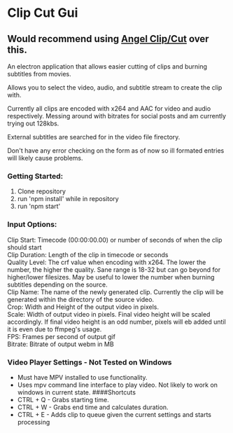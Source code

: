 # Clip Cut Gui

## Would recommend using [Angel Clip/Cut](https://github.com/jpwexperience/angel-clipcut) over this.

An electron application that allows easier cutting of clips and burning subtitles from movies.

Allows you to select the video, audio, and subtitle stream to create the clip with. 

Currently all clips are encoded with x264 and AAC for video and audio respectively. 
	Messing around with bitrates for social posts and am currently trying out 128kbs.

External subtitles are searched for in the video file firectory.

Don't have any error checking on the form as of now so ill formated entries will likely cause problems.

### Getting Started:
1. Clone repository
2. run 'npm install' while in repository
3. run 'npm start'

### Input Options:
Clip Start: Timecode (00:00:00.00) or number of seconds of when the clip should start<br />
Clip Duration: Length of the clip in timecode or seconds<br />
Quality Level: The crf value when encoding with x264. The lower the number, the higher the quality. Sane range is 18-32 but can go beyond for higher/lower filesizes. May be useful to lower the number when burning subtitles depending on the source.<br />
Clip Name: The name of the newly generated clip. Currently the clip will be generated within the directory of the source video.<br />
Crop: Width and Height of the output video in pixels.<br />
Scale: Width of output video in pixels. Final video height will be scaled accordingly. If final video height is an odd number, pixels will eb added until it is even due to ffmpeg's usage.<br />
FPS: Frames per second of output gif<br />
Bitrate: Bitrate of output webm in MB<br />

### Video Player Settings - Not Tested on Windows
* Must have MPV installed to use functionality. 
* Uses mpv command line interface to play video. Not likely to work on windows in current state.
####Shortcuts
* CTRL + Q - Grabs starting time.
* CTRL + W - Grabs end time and calculates duration.
* CTRL + E - Adds clip to queue given the current settings and starts processing
